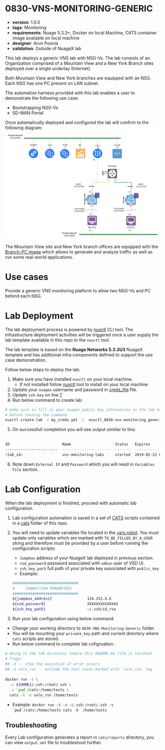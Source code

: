 # 0830-VNS-MONITORING-GENERIC

* **version:** 1.0.0
* **tags:** Monitoring
* **requirements**: Nuage 5.3.3+, Docker on local Machine, CATS container image available on local machine
* **designer**: Arun Poonia
* **validation**: Outside of NuageX lab

This lab deploys a generic VNS lab with NSG-Vs. The lab consists of an Organization comprised of a Mountain View and a New York Branch sites deployed over a single underlay (Internet).

Both Mountain View and New York branches are equipped with an NSG. Each NSG has one PC present on LAN subnet.

The automation harness provided with this lab enables a user to demonstrate the following use case:

* Bootstrapping NSG-Vs
* SD-WAN Portal

Once automatically deployed and configured the lab will confirm to the following diagram:
![lab](./images/image.png)

The Mountain View site and New York branch offices are equipped with the [Branch-PC image](https://nuagenetworks.zendesk.com/hc/en-us/articles/360010244033) which allows to generate and analyze traffic as well as run some real-world applications.


# Use cases

Provide a generic VNS monitoring platform to allow two NSG-Vs and PC behind each NSG.

# Lab Deployment 

The lab deployment process is powered by [nuxctl](https://nuxctl.nuagex.io) CLI tool. The infrastructure deployment activities will be triggered once a user supply the lab template available in this repo to the `nuxctl` tool.

The lab template is based on the **Nuage Networks 5.3.3U3** NuageX template and has additional infra components defined to support the use case demonstration.

Follow below steps to deploy the lab:
1. Make sure you have installed `nuxctl` on your local machine. 
   - If not installed follow [nuxctl](https://nuxctl.nuagex.io) tool to install on your local machine
2. Update your `nuagex` username and password in [creds_file](./my_creds.yml) file.
3. Update `ssh-key` on line [7](./nuxctl_0830-vns-monitoring_generic.yml#L7)
4. Run below command to create lab: 
```bash
# make sure to fill in your nuagex public key information in the lab template
# before running the command
nuxctl create-lab -c my_creds.yml -l  nuxctl_0830-vns-monitoring_generic.yml --wait
```
5. On successfull completion you will see output similiar to this: 
```bash 

ID                        Name                    Status   Expires                 External IP      Password
------------------------  ----------------------  -------  ----------------------  ---------------  ----------------
<lab_id>                  vns-monitoring-labs     started  2019-02-23 00:31 (UTC)  XXXXXX           XXXXX
```
6. Note down `External IP` and `Password` which you will need in `Variables File` section. 


# Lab Configuration

When the lab deployment is finished, proceed with automatic lab configuration. 

1. Lab configuration automation is saved in a set of [CATS](http://cats-docs.nuageteam.net) scripts contained in a [cats](./cats/) folder of this repo.
2. You will need to update variables file located in the [vars.robot](./cats/vars.robot). You must update only variables which are marked with `TO_BE_FILLED_BY_A_USER` string and therefore must be provided by a user before running the configuration scripts: 
   - `Jumpbox` address of your NuageX lab deployed in previous section. 
   - `vsd_password` password associated with `admin` user of VSD UI. 
   - `ssh_key_parh` full path of your private key associated with `public_key` 
   - Example: 
    
    ```bash 
    ##############################
    #     CONNECTION PARAMETERS
    ##############################
    ${jumpbox_address}                124.252.X.X
    ${vsd_password}                   XXXXXXXXXXXXXX
    ${ssh_key_path}                   ~/.ssh/id_rsa
    ```

3. Run your lab configuration using below command: 
  - Change your working directory to `0830-VNS-Monitoring-Generic` folder. 
  - You will be mounting your `private_key` path and current directory where `cats` scripts are stored.
  - Run below command to complete lab cofigruation. 

```bash
# being in the lab directory (where this README.md file is located)
# flags:
## -X -- stop the execution if error occurs
## -e solo_run -- exclude the test cases marked with `solo_run` tag

docker run -t \
  -v ${HOME}/.ssh:/root/.ssh \
  -v `pwd`/cats:/home/tests \
  cats -X -e solo_run /home/tests
```
  - Example: 
  ```docker run -t -v ~/.ssh:/root/.ssh -v `pwd`/cats:/home/tests cats -X  /home/tests```

## Troubleshooting 

Every Lab configuration generates a report in `cats/reports` directory, you can view `output.xml` file to troubleshoot further.
